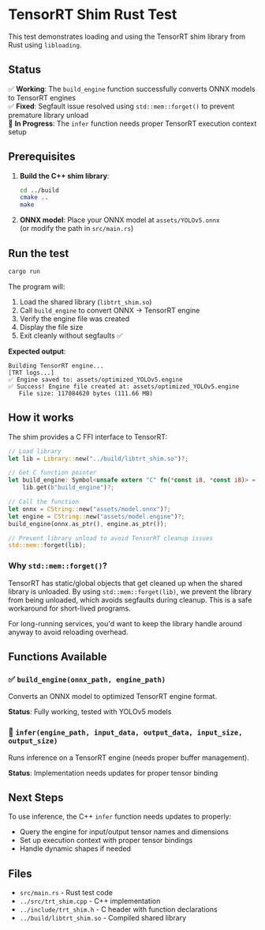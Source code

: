 # TensorRT Shim Rust Test

This test demonstrates loading and using the TensorRT shim library from Rust using `libloading`.

## Status

✅ **Working**: The `build_engine` function successfully converts ONNX models to TensorRT engines  
✅ **Fixed**: Segfault issue resolved using `std::mem::forget()` to prevent premature library unload  
🚧 **In Progress**: The `infer` function needs proper TensorRT execution context setup

## Prerequisites

1. **Build the C++ shim library**:
   ```bash
   cd ../build
   cmake ..
   make
   ```

2. **ONNX model**: Place your ONNX model at `assets/YOLOv5.onnx`  
   (or modify the path in `src/main.rs`)

## Run the test

```bash
cargo run
```

The program will:
1. Load the shared library (`libtrt_shim.so`)
2. Call `build_engine` to convert ONNX → TensorRT engine
3. Verify the engine file was created
4. Display the file size
5. Exit cleanly without segfaults ✅

**Expected output**:
```
Building TensorRT engine...
[TRT logs...]
✅ Engine saved to: assets/optimized_YOLOv5.engine
✅ Success! Engine file created at: assets/optimized_YOLOv5.engine
   File size: 117084620 bytes (111.66 MB)
```

## How it works

The shim provides a C FFI interface to TensorRT:

```rust
// Load library
let lib = Library::new("../build/libtrt_shim.so")?;

// Get C function pointer
let build_engine: Symbol<unsafe extern "C" fn(*const i8, *const i8)> = 
    lib.get(b"build_engine")?;

// Call the function
let onnx = CString::new("assets/model.onnx")?;
let engine = CString::new("assets/model.engine")?;
build_engine(onnx.as_ptr(), engine.as_ptr());

// Prevent library unload to avoid TensorRT cleanup issues
std::mem::forget(lib);
```

### Why `std::mem::forget()`?

TensorRT has static/global objects that get cleaned up when the shared library is unloaded. By using `std::mem::forget(lib)`, we prevent the library from being unloaded, which avoids segfaults during cleanup. This is a safe workaround for short-lived programs.

For long-running services, you'd want to keep the library handle around anyway to avoid reloading overhead.

## Functions Available

### ✅ `build_engine(onnx_path, engine_path)`
Converts an ONNX model to optimized TensorRT engine format.

**Status**: Fully working, tested with YOLOv5 models

### 🚧 `infer(engine_path, input_data, output_data, input_size, output_size)`  
Runs inference on a TensorRT engine (needs proper buffer management).

**Status**: Implementation needs updates for proper tensor binding

## Next Steps

To use inference, the C++ `infer` function needs updates to properly:
- Query the engine for input/output tensor names and dimensions
- Set up execution context with proper tensor bindings
- Handle dynamic shapes if needed

## Files

- `src/main.rs` - Rust test code
- `../src/trt_shim.cpp` - C++ implementation
- `../include/trt_shim.h` - C header with function declarations
- `../build/libtrt_shim.so` - Compiled shared library
